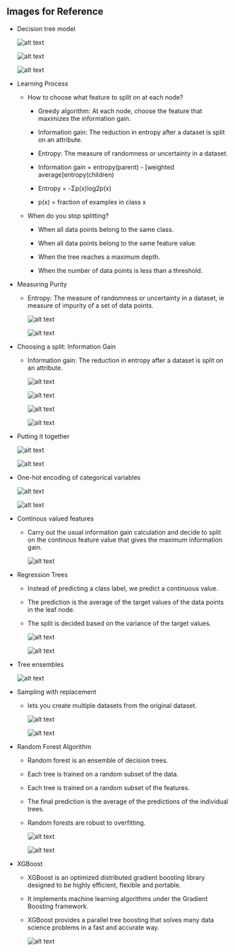 ## Images for Reference

- Decision tree model

    ![alt text](image-1.png)

    ![alt text](image-2.png)

    ![alt text](image-3.png)

- Learning Process

    - How to choose what feature to split on at each node?

        - Greedy algorithm: At each node, choose the feature that maximizes the information gain.

        - Information gain: The reduction in entropy after a dataset is split on an attribute.

        - Entropy: The measure of randomness or uncertainty in a dataset.

        - Information gain = entropy(parent) - [weighted average]entropy(children)

        - Entropy = -Σp(x)log2p(x)

        - p(x) = fraction of examples in class x

    - When do you stop splitting?

        - When all data points belong to the same class.

        - When all data points belong to the same feature value.

        - When the tree reaches a maximum depth.

        - When the number of data points is less than a threshold.

- Measuring Purity

    - Entropy: The measure of randomness or uncertainty in a dataset, ie measure of impurity of a set of data points.

        ![alt text](image-4.png)

        ![alt text](image-5.png)

- Choosing a split: Information Gain

    - Information gain: The reduction in entropy after a dataset is split on an attribute.

        ![alt text](image-6.png)

        ![alt text](image-7.png)        

        ![alt text](image-6.png)

        ![alt text](image-7.png)
    
- Putting it together

    ![alt text](image-8.png)

    ![alt text](image-9.png)

- One-hot encoding of categorical variables

    ![alt text](image-10.png)   

    ![alt text](image-11.png)

- Continous valued features

    - Carry out the usual information gain calculation and decide to split on the continous feature value that gives the maximum information gain.

        ![alt text](image-12.png)

- Regression Trees

    - Instead of predicting a class label, we predict a continuous value.

    - The prediction is the average of the target values of the data points in the leaf node.

    - The split is decided based on the variance of the target values.

        ![alt text](image-13.png)

        ![alt text](image-14.png)

- Tree ensembles

    ![alt text](image-15.png)


- Sampling with replacement

    - lets you create multiple datasets from the original dataset.

        ![alt text](image-16.png)

        ![alt text](image-17.png)

- Random Forest Algorithm

    - Random forest is an ensemble of decision trees.

    - Each tree is trained on a random subset of the data.

    - Each tree is trained on a random subset of the features.

    - The final prediction is the average of the predictions of the individual trees.

    - Random forests are robust to overfitting.

        ![alt text](image-18.png)

        ![alt text](image-19.png)

- XGBoost    

    - XGBoost is an optimized distributed gradient boosting library designed to be highly efficient, flexible and portable.

    - It implements machine learning algorithms under the Gradient Boosting framework.

    - XGBoost provides a parallel tree boosting that solves many data science problems in a fast and accurate way.

        ![alt text](image-20.png)